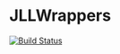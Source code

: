 # JLLWrappers

[![Build Status](https://travis-ci.com/giordano/JLLWrappers.jl.svg?branch=master)](https://travis-ci.com/giordano/JLLWrappers.jl)
